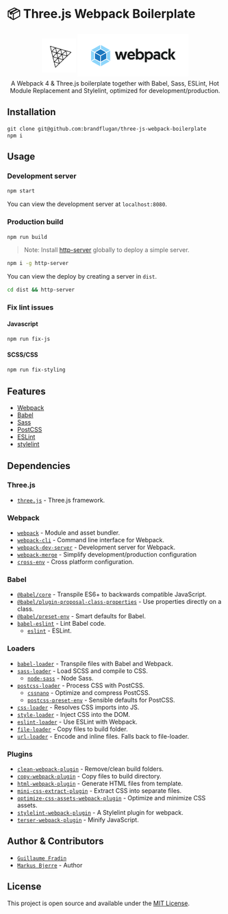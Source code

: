 # 📦 Three.js Webpack Boilerplate
<p align="center">
  <img
    src="./src/images/logos/three-icon.png"
    alt="Three.js logo"
    raw=true
    height="80px"
  />
  <img
    src="./src/images/logos/webpack-logo.svg"
    alt="Webpack logo"
    raw=true
    style="margin-bottom: -10px;"
    height="100px"
  />
</p>
<p align="center">
  A Webpack 4 & Three.js boilerplate together with Babel, Sass, ESLint, Hot Module Replacement and Stylelint, optimized for development/production.
</p>

## Installation

```
git clone git@github.com:brandflugan/three-js-webpack-boilerplate
npm i
```

## Usage

### Development server

```bash
npm start
```

You can view the development server at `localhost:8080`.

### Production build

```bash
npm run build
```

> Note: Install [http-server](https://www.npmjs.com/package/http-server) globally to deploy a simple server.

```bash 
npm i -g http-server
```

You can view the deploy by creating a server in `dist`. 

```bash
cd dist && http-server
```

### Fix lint issues
#### Javascript
```bash
npm run fix-js
```

#### SCSS/CSS
```bash
npm run fix-styling
```

## Features

- [Webpack](https://webpack.js.org/)
- [Babel](https://babeljs.io/)
- [Sass](https://sass-lang.com/)
- [PostCSS](https://postcss.org/)
- [ESLint](https://eslint.org/)
- [stylelint](https://stylelint.io/)

## Dependencies

### Three.js
- [`three.js`](https://github.com/mrdoob/three.js) - Three.js framework.

### Webpack

- [`webpack`](https://github.com/webpack/webpack) - Module and asset bundler.
- [`webpack-cli`](https://github.com/webpack/webpack-cli) - Command line interface for Webpack.
- [`webpack-dev-server`](https://github.com/webpack/webpack-dev-server) - Development server for Webpack.
- [`webpack-merge`](https://github.com/survivejs/webpack-merge) - Simplify development/production configuration
- [`cross-env`](https://github.com/kentcdodds/cross-env) - Cross platform configuration.

### Babel

- [`@babel/core`](https://www.npmjs.com/package/@babel/core) - Transpile ES6+ to backwards compatible JavaScript.
- [`@babel/plugin-proposal-class-properties`](https://babeljs.io/docs/en/babel-plugin-proposal-class-properties) - Use properties directly on a class.
- [`@babel/preset-env`](https://babeljs.io/docs/en/babel-preset-env) - Smart defaults for Babel.
- [`babel-eslint`](https://github.com/babel/babel-eslint) - Lint Babel code.
  - [`eslint`](https://github.com/eslint/eslint) - ESLint.

### Loaders

- [`babel-loader`](https://webpack.js.org/loaders/babel-loader/) - Transpile files with Babel and Webpack.
- [`sass-loader`](https://webpack.js.org/loaders/sass-loader/) - Load SCSS and compile to CSS.
  - [`node-sass`](https://github.com/sass/node-sass) - Node Sass.
- [`postcss-loader`](https://webpack.js.org/loaders/postcss-loader/) - Process CSS with PostCSS.
  - [`cssnano`](https://github.com/cssnano/cssnano) - Optimize and compress PostCSS.
  - [`postcss-preset-env`](https://www.npmjs.com/package/postcss-preset-env) - Sensible defaults for PostCSS.
- [`css-loader`](https://webpack.js.org/loaders/css-loader/) - Resolves CSS imports into JS.
- [`style-loader`](https://webpack.js.org/loaders/style-loader/) - Inject CSS into the DOM.
- [`eslint-loader`](https://webpack.js.org/loaders/eslint-loader/) - Use ESLint with Webpack.
- [`file-loader`](https://webpack.js.org/loaders/file-loader/) - Copy files to build folder.
- [`url-loader`](https://webpack.js.org/loaders/url-loader/) - Encode and inline files. Falls back to file-loader.

### Plugins

- [`clean-webpack-plugin`](https://github.com/johnagan/clean-webpack-plugin) - Remove/clean build folders.
- [`copy-webpack-plugin`](https://github.com/webpack-contrib/copy-webpack-plugin) - Copy files to build directory.
- [`html-webpack-plugin`](https://github.com/jantimon/html-webpack-plugin) - Generate HTML files from template.
- [`mini-css-extract-plugin`](https://github.com/webpack-contrib/mini-css-extract-plugin) - Extract CSS into separate files.
- [`optimize-css-assets-webpack-plugin`](https://github.com/NMFR/optimize-css-assets-webpack-plugin) - Optimize and minimize CSS assets.
- [`stylelint-webpack-plugin`](https://github.com/webpack-contrib/stylelint-webpack-plugin) - A Stylelint plugin for webpack.
- [`terser-webpack-plugin`](https://github.com/webpack-contrib/terser-webpack-plugin) - Minify JavaScript.

## Author & Contributors
- [`Guillaume Fradin`](https://github.com/frading)
- [`Markus Bjerre`](https://github.com/brandflugan) - Author

## License

This project is open source and available under the [MIT License](LICENSE).
